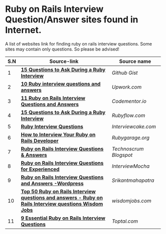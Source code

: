# Ruby on Rails Interview Question/Answer sites found in Internet.
A list of websites link for finding ruby on rails interview questions. Some sites may contain only questions. So please be advised!

S.N | Source-link | Source name 
 --- | --- | --- 
1 | **[ 15 Questions to Ask During a Ruby Interview ](https://gist.github.com/ryansobol/5252653)** | _Github Gist_
2 | **[10 Ruby interview questions and answers](https://www.upwork.com/i/interview-questions/ruby/)** | _Upwork.com_
3 | **[11 Ruby on Rails Interview Questions and Answers](https://www.codementor.io/blog/ruby-on-rails-interview-questions-du107w0ss)** | _Codementor.io_
4 | **[15 Questions to Ask During a Ruby Interview ](http://www.rubyflow.com/p/517-15-questions-to-ask-during-a-ruby-interview)** | _Rubyflow.com_
5 | **[Ruby Interview Questions ](https://www.interviewcake.com/ruby-interview-questions)** | _Interviewcake.com_
6 | **[How to Interview Your Ruby on Rails Developer ](https://rubygarage.org/blog/how-to-interview-your-ruby-on-rails-developer)** | _Rubygarage.org_
7 |**[Ruby on Rails Interview Questions & Answers ](http://technoscrum.blogspot.com/2013/07/ruby-on-rails-interview-questions.html)** | _Technoscrum Blogspot_
8 | **[Ruby on Rails Interview Questions for Experienced](https://blog.interviewmocha.com/ruby-on-rails-interview-questions-for-experienced/)** | _InterviewMocha_
9 | **[Ruby on Rails Interview Questions and Answers -Wordpress](https://srikantmahapatra.wordpress.com/2013/11/07/ruby-on-rails-interview-questions-and-answers/)** | _Srikantmahapatra_
10 | **[Top 50 Ruby on Rails Interview questions and answers - Ruby on Rails Interview questions Wisdom Jobs](https://www.wisdomjobs.com/e-university/ruby-on-rails-interview-questions.html)** | _wisdomjobs.com_
11 | **[9 Essential Ruby on Rails Interview Questions](https://www.toptal.com/ruby-on-rails/interview-questions)** | _Toptal.com_
